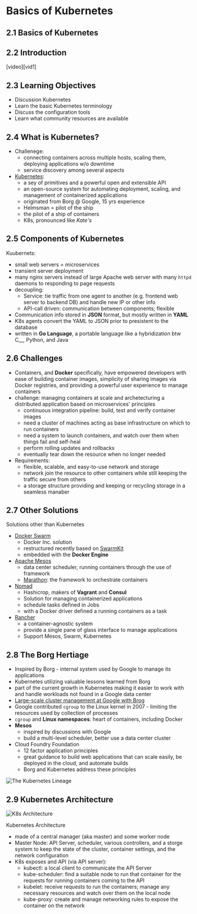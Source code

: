Basics of Kubernetes
====================

## 2.1 Basics of Kubernetes

## 2.2 Introduction
[video][vid1]

[vid]: https://lms.quickstart.com/custom/858487/media/Basics%20of%20Kubernetes.mp4

## 2.3 Learning Objectives
+ Discussion Kubernetes
+ Learn the basic Kubernetes terminology
+ Discuss the configuration tools
+ Learn what community resources are available

## 2.4 What is Kubernetes?
+ Challenege: 
    + connecting containers across multiple hosts, scaling them, deploying applications w/o downtime
    + service discovery among several aspects
+ [Kubernetes][k8s]:
    + a sey of primitives and a powerful open and extensible API
    + an open-source system for automating deployment, scaling, and management of containerized applications
    + originated from Borg @ Google, 15 yrs experience
    + Helmsman = pilot of the ship
    + the pilot of a ship of containers
    + K8s, pronounced like _Kate's_

[k8s]: https://kubernetes.io/

## 2.5 Components of Kubernetes
Kuubernets:
+ small web servers = microservices
+ transient server deployment
+ many nginx servers instead of large Apache web server with many `httpd` daemons to responding to page requests
+ decoupling: 
    + Service: tie traffic from one agent to another (e.g. frontend web server to backend DB) and handle new IP or other info
    + API-call driven: communication between components; flexible
+ Communication info stored in __JSON__ format, but mostly written in __YAML__ 
+ K8s agents convert the YAML to JSON prior to presistent to the database
+ written in __Go Language__, a portable language like a hybridization btw C__, Python, and Java

## 2.6 Challenges
+ Containers, and __Docker__ specifically, have empowered developers with ease of building container images, simplicity of sharing images via Docker registries, and providing a powerful user experience to manage containers
+ challenge: managing containers at scale and archetecturing a distributed application based on microservices' principles
    + continuous integration pipeline: build, test and verify container images
    + need a cluster of machines acting as base infrastructure on which to run containers
    + need a system to launch containers, and watch over them when things fail and self-heal
    + perform rolling updates and rollbacks
    + eventually tear down the resource when no longer needed
+ Requirements:
    + flexible, scalable, and easy-to-use network and storage
    + network join the resource to other containers while still keeping the traffic secure from others
    + a storage structure providing and keeping or recycling storage in a seamless manaber

## 2.7 Other Solutions
Solutions other than Kubernetes
+ [Docker Swarm](https://docs.docker.com/swarm/)
    + Docker Inc. solution
    + restructured recently based on [SwarmKit](https://github.com/docker/swarmkit)
    + embedded with the __Docker Engine__
+ [Apache Mesos](http://mesos.apache.org/)
    + data center scheduler, running containers through the use of framework
    + [Marathon](mesos.apache.org): the framework to orchestrate containers
+ [Nomad](https://www.nomadproject.io/)
    + Hashicrop, makers of __Vagrant__ and __Consul__
    + Solution for managing containerized applications
    + schedule tasks defined in Jobs
    + with a Docker driver defined a running containers as a task
+ [Rancher](http://rancher.com/)
    + a container-agnostic system
    + provide a single pane of glass interface to manage applications
    + Support Mesos, Swarm, Kubernetes

## 2.8 The Borg Hertiage
+ Inspired by Borg - internal system used by Google to manage its applications
+ Kubernetes utilizing valuable lessons learned from Borg
+ part of the current growth in Kubernetes making it easier to work with and handle workloads not found in a Google data center
+ [Large-scale cluster management at Google with Brog](https://research.google.com/pubs/pub43438.html)
+ Google contributed `cgroup` to the Linux kernel in 2007 - limiting the resources used by collection of processes
+ `cgroup` and __Linux namespaces__: heart of containers, including Docker
+ __Mesos__ 
    + inspired by discussions with Google
    + build a multi-level scheduler, better use a data center cluster
+ Cloud Foundry Foundation
    + 12 factor application principles
    + great guidance to build web applications that can scale easily, be deployed in the cloud, and automate builds
    + Borg and Kubernetes address these principles

![The Kubernetes Lineage](https://image.slidesharecdn.com/cloudfoundry-theplatformforforgingcloudnativeapplications-151006123238-lva1-app6891/95/cloud-foundry-the-platform-for-forging-cloud-native-applications-24-638.jpg?cb=1444134833)

## 2.9 Kubernetes Architecture
![K8s Architecture](https://d33wubrfki0l68.cloudfront.net/e298a92e2454520dddefc3b4df28ad68f9b91c6f/70d52/images/docs/pre-ccm-arch.png)

Kubernetes Architecture
+ made of a central manager (aka master) and some worker node
+ Master Node: API Server, scheduler, various controllers, and a storge system to keep the state of the cluster, container settings, and the network configuration
+ K8s exposes and API (via API server):
    + kubectl: a local client to communicate the API Server
    + kube-scheduler: find a suitable node to run that container for the requests for running containers coming to the API
    + kubelet: receive requests to run the containers; manage any necessary resources and watch over them on the local node
    + kube-proxy: create and manage networking rules to expose the container on the network

